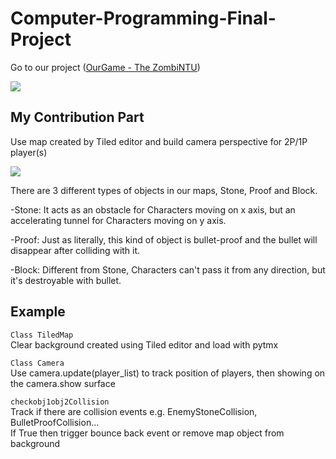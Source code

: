# Computer-Programming-Final-Project
Go to our project ([OurGame - The ZombiNTU](https://github.com/PythonFinalProject/OurGame))

![](https://i.imgur.com/UWpPnSS.png)

## My Contribution Part
Use map created by Tiled editor and build camera perspective for 2P/1P player(s)


![](https://i.imgur.com/NuBjZtA.png)

There are 3 different types of objects in our maps, Stone, Proof and Block.

-Stone:
It acts as an obstacle for Characters moving on x axis, but an accelerating tunnel for Characters moving on y axis. 

-Proof:
Just as literally, this kind of object is bullet-proof and the bullet will disappear after colliding with it.

-Block:
Different from Stone, Characters can't pass it from any direction, but it's destroyable with bullet.

## Example
`Class TiledMap`\
Clear background created using Tiled editor and load with pytmx

`Class Camera`\
Use camera.update(player_list) to track position of players, then showing on the camera.show surface 

`checkobj1obj2Collision`\
Track if there are collision events e.g. EnemyStoneCollision, BulletProofCollision...\
If True then trigger bounce back event or remove map object from background
